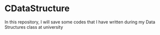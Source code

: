 # CDataStructure

In this repository, I will save some codes that I have written during my Data Structures class at university